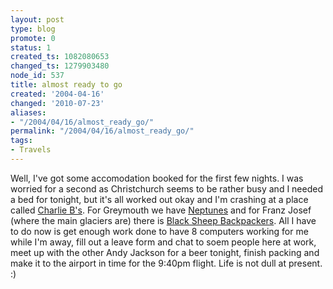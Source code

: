 ```yaml
---
layout: post
type: blog
promote: 0
status: 1
created_ts: 1082080653
changed_ts: 1279903480
node_id: 537
title: almost ready to go
created: '2004-04-16'
changed: '2010-07-23'
aliases:
- "/2004/04/16/almost_ready_go/"
permalink: "/2004/04/16/almost_ready_go/"
tags:
- Travels
---
```

Well, I've got some accomodation booked for the first few nights.  I was worried for a second as Christchurch seems to be rather busy and I needed a bed for tonight, but it's all worked out okay and I'm crashing at a place called [Charlie B's](http://www.charliebs.co.nz/).  For Greymouth we have [Neptunes](http://www.bugpacific.com/reviews/New_Zealand/South_Island/Greymouth/nz286/) and for Franz Josef (where the main glaciers are) there is [Black Sheep Backpackers](http://www.franzjosef.co.nz/blkshp/black.html). All I have to do now is get enough work done to have 8 computers working for me while I'm away, fill out a leave form and chat to soem people here at work, meet up with the other Andy Jackson for a beer tonight, finish packing and make it to the airport in time for the 9:40pm flight.  Life is not dull at present. :)
